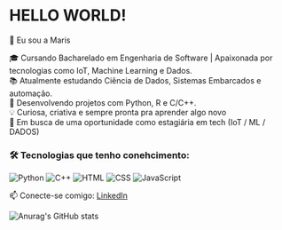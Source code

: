 ### 
<h1>HELLO WORLD!</h1>
👋 Eu sou a Maris

🎓 Cursando Bacharelado em Engenharia de Software | Apaixonada por tecnologias como IoT, Machine Learning e Dados.<br>
📚 Atualmente estudando Ciência de Dados, Sistemas Embarcados e automação.  
🔭 Desenvolvendo projetos com Python, R e C/C++.  
💡 Curiosa, criativa e sempre pronta pra aprender algo novo  
🚀 Em busca de uma oportunidade como estagiária em tech (IoT / ML / DADOS)

### 🛠️ Tecnologias que tenho conehcimento:
![Python](https://img.shields.io/badge/Python-blue?logo=python&logoColor=white)
![C++](https://img.shields.io/badge/C++-00599C?logo=c%2B%2B&logoColor=white)
![HTML](https://img.shields.io/badge/HTML5-E34F26?logo=html5&logoColor=white)
![CSS](https://img.shields.io/badge/CSS3-1572B6?logo=css3&logoColor=white)
![JavaScript](https://img.shields.io/badge/JavaScript-F7DF1E?logo=javascript&logoColor=black)

📫 Conecte-se comigo: [LinkedIn](https://www.linkedin.com/in/seuusuario)


![Anurag's GitHub stats](https://github-readme-stats.vercel.app/api?username=MarisDev&show_icons=true&theme=midnight-purple)
</div>
